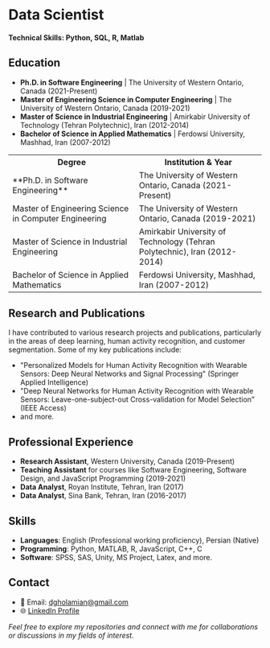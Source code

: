 # Data Scientist

#### Technical Skills: Python, SQL, R, Matlab


## Education

- **Ph.D. in Software Engineering** | The University of Western Ontario, Canada (2021-Present)
- **Master of Engineering Science in Computer Engineering** | The University of Western Ontario, Canada (2019-2021)
- **Master of Science in Industrial Engineering** | Amirkabir University of Technology (Tehran Polytechnic), Iran (2012-2014)
- **Bachelor of Science in Applied Mathematics** | Ferdowsi University, Mashhad, Iran (2007-2012)

<table>
  <tr>
    <th width="50%">Degree</th>
    <th width="50%">Institution & Year</th>
  </tr>
  <tr>
    <td>**Ph.D. in Software Engineering**</td>
    <td>The University of Western Ontario, Canada (2021-Present)</td>
  </tr>
  <tr>
    <td>Master of Engineering Science in Computer Engineering</td>
    <td>The University of Western Ontario, Canada (2019-2021)</td>
  </tr>
  <tr>
    <td>Master of Science in Industrial Engineering</td>
    <td>Amirkabir University of Technology (Tehran Polytechnic), Iran (2012-2014)</td>
  </tr>
  <tr>
    <td>Bachelor of Science in Applied Mathematics</td>
    <td>Ferdowsi University, Mashhad, Iran (2007-2012)</td>
  </tr>
</table>



## Research and Publications

I have contributed to various research projects and publications, particularly in the areas of deep learning, human activity recognition, and customer segmentation. Some of my key publications include:

- "Personalized Models for Human Activity Recognition with Wearable Sensors: Deep Neural Networks and Signal Processing" (Springer Applied Intelligence)
- "Deep Neural Networks for Human Activity Recognition with Wearable Sensors: Leave-one-subject-out Cross-validation for Model Selection" (IEEE Access)
- and more.

## Professional Experience

- **Research Assistant**, Western University, Canada (2019-Present)
- **Teaching Assistant** for courses like Software Engineering, Software Design, and JavaScript Programming (2019-2021)
- **Data Analyst**, Royan Institute, Tehran, Iran (2017)
- **Data Analyst**, Sina Bank, Tehran, Iran (2016-2017)

## Skills

- **Languages**: English (Professional working proficiency), Persian (Native)
- **Programming**: Python, MATLAB, R, JavaScript, C++, C
- **Software**: SPSS, SAS, Unity, MS Project, Latex, and more.

## Contact

- 📧 Email: [dgholamian@gmail.com](mailto:dgholamian@gmail.com)
- 🌐 [LinkedIn Profile](#)

*Feel free to explore my repositories and connect with me for collaborations or discussions in my fields of interest.*
